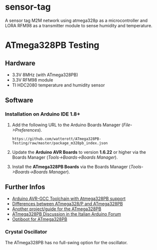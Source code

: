 # sensor-tag
A sensor tag M2M network using atmega328p as a microcontroller and LORA RFM98 as a transmitter module to sense humidity and temperature. 
# ATmega328PB Testing


## Hardware
*  3.3V 8MHz (with ATmega328PB)
* 3.3V RFM98 module
* TI HDC2080 temperature and humidity sensor



## Software

### Installation on Arduino IDE 1.8+

1. Add the following URL to the Arduino Boards Manager (*File->Preferences*).
   ```
   https://github.com/watterott/ATmega328PB-Testing/raw/master/package_m328pb_index.json
   ```

2. Update the **Arduino AVR Boards** to version **1.6.22** or higher via the Boards Manager (*Tools->Boards->Boards Manager*).

3. Install the **ATmega328PB Boards** via the Boards Manager (*Tools->Boards->Boards Manager*).


## Further Infos
* [Arduino AVR-GCC Toolchain with Atmega328PB support](https://github.com/arduino/toolchain-avr/pull/47)
* [Differences between ATmega328/P and ATmega328PB](http://ww1.microchip.com/downloads/en/AppNotes/Atmel-42559-Differences-between-ATmega328P-and-ATmega328PB_ApplicationNote_AT15007.pdf)
* [Another project/guide for the ATmega328PB](https://hackaday.io/project/9313-uino-mini-super-atmega328pb)
* [ATmega328PB Discussion in the Italian Arduino Forum](http://forum.arduino.cc/index.php?topic=374642.0)
* [Optiboot for ATmega328PB](https://github.com/watterott/Wattuino/tree/master/software/Optiboot#optiboot)



### Crystal Oscillator
The ATmega328PB has no full-swing option for the oscillator.


